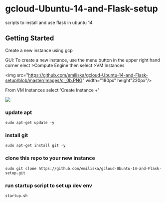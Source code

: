 # gcloud-Ubuntu-14-and-Flask-setup
scripts to install and use flask in ubuntu 14

## Getting Started
Create a new instance using gcp 

GUI:
To create a new instance, use the menu button in the upper right hand corner 
elect >Compute Engine then select >VM Instances

<img src="https://github.com/emiliska/gcloud-Ubuntu-14-and-Flask-setup/blob/master/Images/ci_0b.PNG" width="180px" height"220px"/>

From VM Instances select 'Create Instance +' 

<img src="https://github.com/emiliska/gcloud-Ubuntu-14-and-Flask-setup/blob/master/Images/create_instance.PNG"/>



### update apt
`sudo apt-get update -y`

### install git
`sudo apt-get install git -y`

### clone this repo to your new instance
`sudo git clone https://github.com/emiliska/gcloud-Ubuntu-14-and-Flask-setup.git`

### run startup script to set up dev env
`startup.sh`
